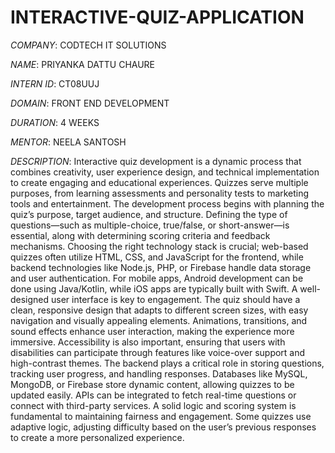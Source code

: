 # INTERACTIVE-QUIZ-APPLICATION

*COMPANY*: CODTECH IT SOLUTIONS

*NAME*: PRIYANKA DATTU CHAURE

*INTERN ID*: CT08UUJ

*DOMAIN*: FRONT END DEVELOPMENT

*DURATION*: 4 WEEKS

*MENTOR*: NEELA SANTOSH

*DESCRIPTION*: Interactive quiz development is a dynamic process that combines creativity, user experience design, and technical implementation to create engaging and educational experiences. Quizzes serve multiple purposes, from learning assessments and personality tests to marketing tools and entertainment. The development process begins with planning the quiz’s purpose, target audience, and structure. Defining the type of questions—such as multiple-choice, true/false, or short-answer—is essential, along with determining scoring criteria and feedback mechanisms. Choosing the right technology stack is crucial; web-based quizzes often utilize HTML, CSS, and JavaScript for the frontend, while backend technologies like Node.js, PHP, or Firebase handle data storage and user authentication. For mobile apps, Android development can be done using Java/Kotlin, while iOS apps are typically built with Swift.
A well-designed user interface is key to engagement. The quiz should have a clean, responsive design that adapts to different screen sizes, with easy navigation and visually appealing elements. Animations, transitions, and sound effects enhance user interaction, making the experience more immersive. Accessibility is also important, ensuring that users with disabilities can participate through features like voice-over support and high-contrast themes. The backend plays a critical role in storing questions, tracking user progress, and handling responses. Databases like MySQL, MongoDB, or Firebase store dynamic content, allowing quizzes to be updated easily. APIs can be integrated to fetch real-time questions or connect with third-party services. A solid logic and scoring system is fundamental to maintaining fairness and engagement. Some quizzes use adaptive logic, adjusting difficulty based on the user’s previous responses to create a more personalized experience.
